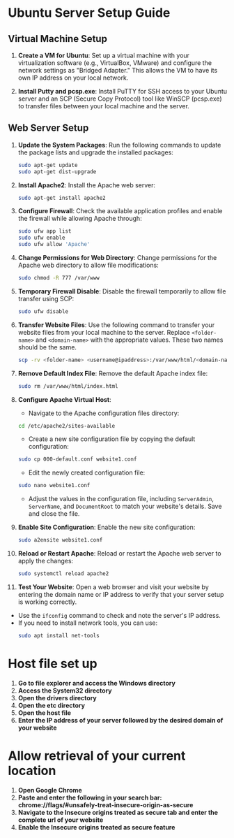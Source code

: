 # Ubuntu Server Setup Guide
## Virtual Machine Setup
1. **Create a VM for Ubuntu**:
   Set up a virtual machine with your virtualization software (e.g., VirtualBox, VMware) and configure the network settings as "Bridged Adapter." This allows the VM to have its own IP address on your local network.

2. **Install Putty and pcsp.exe**:
   Install PuTTY for SSH access to your Ubuntu server and an SCP (Secure Copy Protocol) tool like WinSCP (pcsp.exe) to transfer files between your local machine and the server.

## Web Server Setup

1. **Update the System Packages**:
   Run the following commands to update the package lists and upgrade the installed packages:
    ```bash
    sudo apt-get update
    sudo apt-get dist-upgrade
    ```

2. **Install Apache2**:
   Install the Apache web server:
    ```bash
    sudo apt-get install apache2
    ```

3. **Configure Firewall**:
   Check the available application profiles and enable the firewall while allowing Apache through:
    ```bash
    sudo ufw app list
    sudo ufw enable
    sudo ufw allow 'Apache'
    ```

4. **Change Permissions for Web Directory**:
   Change permissions for the Apache web directory to allow file modifications:
    ```bash
    sudo chmod -R 777 /var/www
    ```

5. **Temporary Firewall Disable**:
   Disable the firewall temporarily to allow file transfer using SCP:
    ```bash
    sudo ufw disable
    ```

6. **Transfer Website Files**:
   Use the following command to transfer your website files from your local machine to the server. Replace `<folder-name>` and `<domain-name>` with the appropriate values. These two names should be the same.
    ```bash
    scp -rv <folder-name> <username@ipaddress>:/var/www/html/<domain-name>
    ```

7. **Remove Default Index File**:
   Remove the default Apache index file:
    ```bash
    sudo rm /var/www/html/index.html
    ```

8. **Configure Apache Virtual Host**:
    - Navigate to the Apache configuration files directory:
    ```bash
    cd /etc/apache2/sites-available
    ```
    - Create a new site configuration file by copying the default configuration:
    ```bash
    sudo cp 000-default.conf website1.conf
    ```
    - Edit the newly created configuration file:
    ```bash
    sudo nano website1.conf
    ```
    - Adjust the values in the configuration file, including `ServerAdmin`, `ServerName`, and `DocumentRoot` to match your website's details. Save and close the file.

9. **Enable Site Configuration**:
   Enable the new site configuration:
    ```bash
    sudo a2ensite website1.conf
    ```

10. **Reload or Restart Apache**:
    Reload or restart the Apache web server to apply the changes:
    ```bash
    sudo systemctl reload apache2
    ```

11. **Test Your Website**:
    Open a web browser and visit your website by entering the domain name or IP address to verify that your server setup is working correctly.

- Use the `ifconfig` command to check and note the server's IP address.
- If you need to install network tools, you can use:
  ```bash
  sudo apt install net-tools

# Host file set up
1. **Go to file explorer and access the Windows directory**
2. **Access the System32 directory**
3. **Open the drivers directory**
4. **Open the etc directory**
5. **Open the host file**
6. **Enter the IP address of your server followed by the desired domain of your website**

# Allow retrieval of your current location
1. **Open Google Chrome**
2. **Paste and enter the following in your search bar: chrome://flags/#unsafely-treat-insecure-origin-as-secure**
3. **Navigate to the Insecure origins treated as secure tab and enter the complete url of your website**
4. **Enable the Insecure origins treated as secure feature**

   

